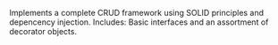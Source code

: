 Implements a complete CRUD framework using SOLID principles and depencency injection.
Includes: Basic interfaces and an assortment of decorator objects.